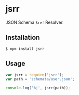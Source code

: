 # jsrr

JSON Schema `$ref` Resolver.

## Installation

```
$ npm install jsrr
```

## Usage

```javascript
var jsrr = require('jsrr');
var path = 'schemata/user.json';

console.log('%j', jsrr(path));
```
